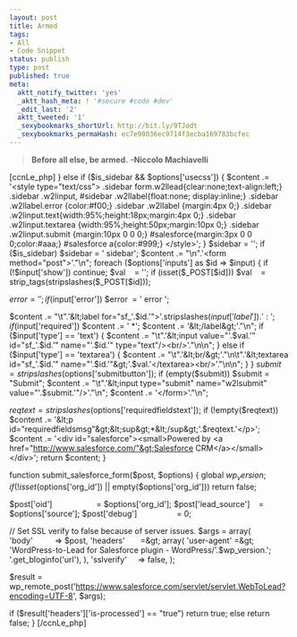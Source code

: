 ```yaml
---
layout: post
title: Armed
tags:
- All
- Code Snippet
status: publish
type: post
published: true
meta:
  aktt_notify_twitter: 'yes'
  _aktt_hash_meta: ! '#secure #code #dev'
  _edit_last: '2'
  aktt_tweeted: '1'
  _sexybookmarks_shortUrl: http://bit.ly/9TJodt
  _sexybookmarks_permaHash: ec7e98036ec9714f3ecba169783bcfec
---
```

<blockquote><strong>Before all else, be armed</strong><strong>.</strong>
<strong> -Niccolo Machiavelli</strong></blockquote>
[ccnLe_php]
} else if ($is_sidebar &amp;&amp; $options['usecss']) {
$content .= '&lt;style type="text/css"&gt;
.sidebar form.w2llead{clear:none;text-align:left;}
.sidebar .w2linput, #sidebar .w2llabel{float:none; display:inline;}
.sidebar .w2llabel.error {color:#f00;}
.sidebar .w2llabel {margin:4px 0;}
.sidebar .w2linput.text{width:95%;height:18px;margin:4px 0;}
.sidebar .w2linput.textarea {width:95%;height:50px;margin:10px 0;}
.sidebar .w2linput.submit {margin:10px 0 0 0;}
#salesforce{margin:3px 0 0 0;color:#aaa;}
#salesforce a{color:#999;}
&lt;/style&gt;';
}
$sidebar = '';
if ($is_sidebar)
$sidebar = ' sidebar';
$content .= "\n".'&lt;form method="post"&gt;'."\n";
foreach ($options['inputs'] as $id =&gt; $input) {
if (!$input['show'])
continue;
$val    = '';
if (isset($_POST[$id]))
$val    = strip_tags(stripslashes($_POST[$id]));

$error  = ' ';
if ($input['error'])
$error  = ' error ';

$content .= "\t".'&lt;label for="sf_'.$id.'"&gt;'.stripslashes($input['label']).':';
if ($input['required'])
$content .= ' *';
$content .= '&lt;/label&gt;'."\n";
if ($input['type'] == 'text') {
$content .= "\t".'&lt;input value="'.$val.'" id="sf_'.$id.'" name="'.$id.'" type="text"/&gt;&lt;br/&gt;'."\n\n";
} else if ($input['type'] == 'textarea') {
$content .= "\t".'&lt;br/&gt;'."\n\t".'&lt;textarea id="sf_'.$id.'" name="'.$id.'"&gt;'.$val.'&lt;/textarea&gt;&lt;br/&gt;'."\n\n";
}
}
$submit = stripslashes($options['submitbutton']);
if (empty($submit))
$submit = "Submit";
$content .= "\t".'&lt;input type="submit" name="w2lsubmit" value="'.$submit.'"/&gt;'."\n";
$content .= '&lt;/form&gt;'."\n";

$reqtext = stripslashes($options['requiredfieldstext']);
if (!empty($reqtext))
$content .= '&lt;p id="requiredfieldsmsg"&gt;&lt;sup&gt;*&lt;/sup&gt;'.$reqtext.'&lt;/p&gt;';
$content .= '&lt;div id="salesforce"&gt;&lt;small&gt;Powered by &lt;a href="http://www.salesforce.com/"&gt;Salesforce CRM&lt;/a&gt;&lt;/small&gt;&lt;/div&gt;';
return $content;
}

function submit_salesforce_form($post, $options) {
global $wp_version;
if (!isset($options['org_id']) || empty($options['org_id']))
return false;

$post['oid']                    = $options['org_id'];
$post['lead_source']    = $options['source'];
$post['debug']                  = 0;

// Set SSL verify to false because of server issues.
$args = array(
'body'          =&gt; $post,
'headers'       =&gt; array(
'user-agent' =&gt; 'WordPress-to-Lead for Salesforce plugin - WordPress/'.$wp_version.'; '.get_bloginfo('url'),
),
'sslverify'     =&gt; false,
);

$result = wp_remote_post('https://www.salesforce.com/servlet/servlet.WebToLead?encoding=UTF-8', $args);

if ($result['headers']['is-processed'] == "true")
return true;
else
return false;
}
[/ccnLe_php] 
